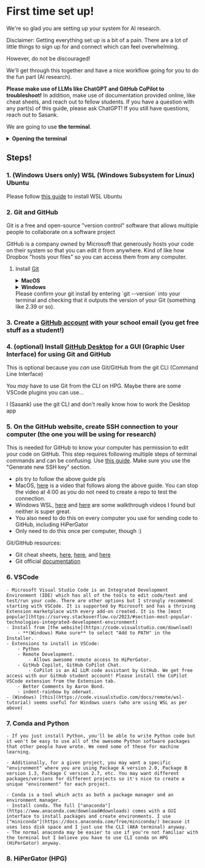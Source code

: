 # First time set up!

We're so glad you are setting up your system for AI research.

Disclaimer: Getting everything set up is a bit of a pain. There are a lot of little things to sign up for and connect which can feel overwhelming.

However, do not be discouraged!

We'll get through this together and have a nice workflow going for you to do the fun part (AI research).

**Please make use of LLMs like ChatGPT and GitHub CoPilot to troubleshoot!**
In addition, make use of documentation provided online, like cheat sheets, and reach out to fellow students.
If you have a question with any part(s) of this guide, please ask ChatGPT! If you still have questions, reach out to Sasank.

We are going to use **the terminal**.
<details> <summary> <b>Opening the terminal</b> </summary>
The terminal is a fully text-based interface with your computer.
    
To open it up:

- MacOS - Hit `CMD+<Spc>` (Command key + Space bar) to open up the finder. Type "terminal" and hit enter to open it up.
- Windows - Hit Windows key to open up the finder. Search for PowerShell and open it with administrator privileges
- Windows pt. 2 - after you install WSL (See below), please use your WSL Linux terminal instead. Please reach out to ChatGPT or Sasank for clarification.
- Linux - For Ubuntu, it's `CMD+Alt+t`.
</details>

## Steps!

### 1. (Windows Users only) WSL (Windows Subsystem for Linux) Ubuntu
Please follow [this guide](https://canonical-ubuntu-wsl.readthedocs-hosted.com/en/latest/guides/install-ubuntu-wsl2/) to install WSL Ubuntu

### 2. Git and GitHub
Git is a free and open-source "version control" software that allows multiple people to collaborate on a software project

GitHub is a company owned by Microsoft that generously hosts your code on their system so that you can edit it from anywhere. Kind of like how Dropbox "hosts your files" so you can access them from any computer.

1. Install [Git](https://git-scm.com/downloads)
    <details> <summary> <b>MacOS</b> </summary>
    If you do not have homebrew installed (more likely):
        submit `xcode-select --install` in the terminal.
        Here's a [video tutorial](https://www.youtube.com/watch?v=Mf3l8z6oxQ0)

    If you have homewbrew installed:
        Check by submitting `brew` in the terminal.
        If it prints out the version of homebrew, you have it.
        If it vomits an error about "command not found", you do not have homebrew
        
        If homebrew installed, submit `brew install git` and hit enter when it asks for permission to do stuff.
        Here's a [video tutorial](https://www.youtube.com/watch?v=B4qsvQ5IqWk). You don't have to do the email bit at the end of this video.
    </details>

    <details> <summary> <b>Windows</b> </summary>
    I will assume you are using WSL (Windows Subsystem for Linux) with Ubuntu.
    In this case, you already have Git installed on your WSL terminal. Since you now interact with your computer using Linux commands, you can use `sudo apt install git` to update your git if you wish.
    </details>
    Please confirm your git install by entering `git --version` into your terminal and checking that it outputs the version of your Git (something like 2.39 or so).
### 3. Create a [GitHub account](https://github.com/) **with your school email** (you get free stuff as a student!)
### 4. (optional) Install [GitHub Desktop](https://desktop.github.com/) for a GUI (Graphic User Interface) for using Git and GitHub
This is optional because you *can* use Git/GitHub from the git CLI (Command Line Interface)

You *may* have to use Git from the CLI on HPG. Maybe there are some VSCode plugins you can use...

I (Sasank) use the git CLI and don't really know how to work the Desktop app
### 5. On the GitHub website, create SSH connection to your computer (the one you will be using for research)
This is needed for GitHub to know your computer has permission to edit your code on GitHub.
This step requires following multiple steps of terminal commands and can be confusing.
Use [this guide](https://docs.github.com/en/authentication/connecting-to-github-with-ssh/generating-a-new-ssh-key-and-adding-it-to-the-ssh-agent). Make sure you use the "Generate new SSH key" section.

- pls try to follow the above guide pls
- MacOS, [here](https://www.youtube.com/watch?v=45YCxPnBj-w) is a video that follows along the above guide. You can stop the video at 4:00 as you do not need to create a repo to test the connection.
- Windows WSL, [here](https://www.youtube.com/watch?v=Xi_2Cu8z2d0) and [here](https://www.youtube.com/watch?v=EoLrCX1VVog) are some walkthrough videos I found but neither is super great.
- You also need to do this on every computer you use for sending code to GitHub, including HiPerGator
- Only need to do this once per computer, though :)

Git/GitHub resources:
    
- Git cheat sheets, [here](https://training.github.com/downloads/github-git-cheat-sheet.pdf), [here](https://education.github.com/git-cheat-sheet-education.pdf), and [here](https://www.atlassian.com/git/tutorials/atlassian-git-cheatsheet)
- Git official [documentation](https://git-scm.com/docs)

### 6. VSCode
    - Microsoft Visual Studio Code is an Integrated Development Environment (IDE) which has all of the tools to edit code/text and test/run your code. There are other options but I strongly recommend starting with VSCode. It is supported by Microsoft and has a thriving Extension marketplace with every add-on created. It is the [most popular](https://survey.stackoverflow.co/2023/#section-most-popular-technologies-integrated-development-environment)
    - Install from [the website](https://code.visualstudio.com/download)
        - **(Windows) Make sure** to select "Add to PATH" in the Installer.
    - Extensions to install in VSCode:
        - Python
        - Remote Development.
            - Allows awesome remote access to HiPerGator.
        - GitHub Copilot, GitHub CoPilot Chat.
            - CoPilot is an AI LLM code assistant by GitHub. We get free access with our GitHub student account! Please install the CoPilot VSCode extension from the Extension tab.
        - Better Comments by Aaron Bond.
        - indent-rainbow by oderwat.
    - (Windows) [this](https://code.visualstudio.com/docs/remote/wsl-tutorial) seems useful for Windows users (who are using WSL as per above)

### 7. Conda and Python
    - If you just install Python, you'll be able to write Python code but it won't be easy to use all of the awesome Python software packages that other people have wrote. We need some of these for machine learning.

    - Additionally, for a given project, you may want a specific "environment" where you are using Package A version 2.0, Package B version 1.3, Package C version 2.7, etc. You may want different packages/versions for different projects so it's nice to create a unique "environment" for each project.

    - Conda is a tool which acts as both a package manager and an environment manager.
    - Install conda. The full ["anaconda"](https://www.anaconda.com/download#downloads) comes with a GUI interface to install packages and create environments. I use ["miniconda"](https://docs.anaconda.com/free/miniconda/) because it uses less disk space and I just use the CLI (AKA terminal) anyway.
    - The normal anaconda may be easier to use if you're not familiar with the terminal but I believe you have to use CLI conda on HPG (HiPerGator) anyway.


### 8. HiPerGator (HPG)
